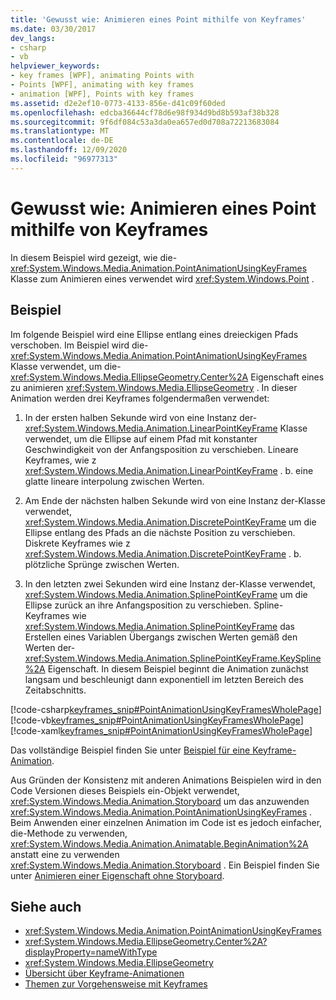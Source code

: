 ```yaml
---
title: 'Gewusst wie: Animieren eines Point mithilfe von Keyframes'
ms.date: 03/30/2017
dev_langs:
- csharp
- vb
helpviewer_keywords:
- key frames [WPF], animating Points with
- Points [WPF], animating with key frames
- animation [WPF], Points with key frames
ms.assetid: d2e2ef10-0773-4133-856e-d41c09f60ded
ms.openlocfilehash: edcba36644cf78d6e98f934d9bd8b593af38b328
ms.sourcegitcommit: 9f6df084c53a3da0ea657ed0d708a72213683084
ms.translationtype: MT
ms.contentlocale: de-DE
ms.lasthandoff: 12/09/2020
ms.locfileid: "96977313"
---
```

# <a name="how-to-animate-a-point-by-using-key-frames"></a>Gewusst wie: Animieren eines Point mithilfe von Keyframes
In diesem Beispiel wird gezeigt, wie die- <xref:System.Windows.Media.Animation.PointAnimationUsingKeyFrames> Klasse zum Animieren eines verwendet wird <xref:System.Windows.Point> .  
  
## <a name="example"></a>Beispiel  
 Im folgende Beispiel wird eine Ellipse entlang eines dreieckigen Pfads verschoben. Im Beispiel wird die- <xref:System.Windows.Media.Animation.PointAnimationUsingKeyFrames> Klasse verwendet, um die- <xref:System.Windows.Media.EllipseGeometry.Center%2A> Eigenschaft eines zu animieren <xref:System.Windows.Media.EllipseGeometry> . In dieser Animation werden drei Keyframes folgendermaßen verwendet:  
  
1. In der ersten halben Sekunde wird von eine Instanz der- <xref:System.Windows.Media.Animation.LinearPointKeyFrame> Klasse verwendet, um die Ellipse auf einem Pfad mit konstanter Geschwindigkeit von der Anfangsposition zu verschieben. Lineare Keyframes, wie z <xref:System.Windows.Media.Animation.LinearPointKeyFrame> . b. eine glatte lineare interpolung zwischen Werten.  
  
2. Am Ende der nächsten halben Sekunde wird von eine Instanz der-Klasse verwendet, <xref:System.Windows.Media.Animation.DiscretePointKeyFrame> um die Ellipse entlang des Pfads an die nächste Position zu verschieben. Diskrete Keyframes wie z <xref:System.Windows.Media.Animation.DiscretePointKeyFrame> . b. plötzliche Sprünge zwischen Werten.  
  
3. In den letzten zwei Sekunden wird eine Instanz der-Klasse verwendet, <xref:System.Windows.Media.Animation.SplinePointKeyFrame> um die Ellipse zurück an ihre Anfangsposition zu verschieben. Spline-Keyframes wie <xref:System.Windows.Media.Animation.SplinePointKeyFrame> das Erstellen eines Variablen Übergangs zwischen Werten gemäß den Werten der- <xref:System.Windows.Media.Animation.SplinePointKeyFrame.KeySpline%2A> Eigenschaft. In diesem Beispiel beginnt die Animation zunächst langsam und beschleunigt dann exponentiell im letzten Bereich des Zeitabschnitts.  
  
 [!code-csharp[keyframes_snip#PointAnimationUsingKeyFramesWholePage](~/samples/snippets/csharp/VS_Snippets_Wpf/keyframes_snip/CSharp/PointAnimationUsingKeyFramesExample.cs#pointanimationusingkeyframeswholepage)]
 [!code-vb[keyframes_snip#PointAnimationUsingKeyFramesWholePage](~/samples/snippets/visualbasic/VS_Snippets_Wpf/keyframes_snip/visualbasic/pointanimationusingkeyframesexample.vb#pointanimationusingkeyframeswholepage)]
 [!code-xaml[keyframes_snip#PointAnimationUsingKeyFramesWholePage](~/samples/snippets/xaml/VS_Snippets_Wpf/keyframes_snip/XAML/PointAnimationUsingKeyFramesExample.xaml#pointanimationusingkeyframeswholepage)]  
  
 Das vollständige Beispiel finden Sie unter [Beispiel für eine Keyframe-Animation](https://github.com/microsoft/WPF-Samples/tree/master/Animation/KeyFrameAnimation).  
  
 Aus Gründen der Konsistenz mit anderen Animations Beispielen wird in den Code Versionen dieses Beispiels ein-Objekt verwendet, <xref:System.Windows.Media.Animation.Storyboard> um das anzuwenden <xref:System.Windows.Media.Animation.PointAnimationUsingKeyFrames> . Beim Anwenden einer einzelnen Animation im Code ist es jedoch einfacher, die-Methode zu verwenden, <xref:System.Windows.Media.Animation.Animatable.BeginAnimation%2A> anstatt eine zu verwenden <xref:System.Windows.Media.Animation.Storyboard> . Ein Beispiel finden Sie unter [Animieren einer Eigenschaft ohne Storyboard](how-to-animate-a-property-without-using-a-storyboard.md).  
  
## <a name="see-also"></a>Siehe auch

- <xref:System.Windows.Media.Animation.PointAnimationUsingKeyFrames>
- <xref:System.Windows.Media.EllipseGeometry.Center%2A?displayProperty=nameWithType>
- <xref:System.Windows.Media.EllipseGeometry>
- [Übersicht über Keyframe-Animationen](key-frame-animations-overview.md)
- [Themen zur Vorgehensweise mit Keyframes](key-frame-animation-how-to-topics.md)
